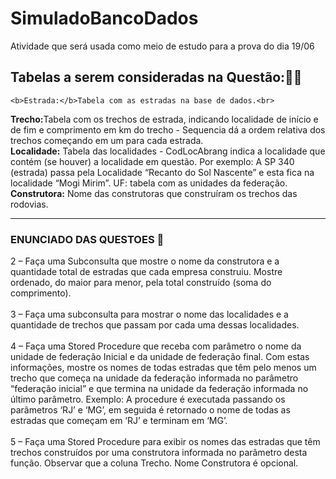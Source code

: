 # SimuladoBancoDados
Atividade que será usada como meio de estudo para a prova do dia 19/06
 <h2>Tabelas a serem consideradas na Questão:📝📂</h2>

    <b>Estrada:</b>Tabela com as estradas na base de dados.<br>
<b>Trecho:</b>Tabela com os trechos de estrada, indicando localidade de início e de fim e comprimento em km do trecho -
Sequencia dá a ordem relativa dos trechos começando em um para cada estrada.<br>
<b>Localidade:</b> Tabela das localidades - CodLocAbrang indica a localidade que contém (se houver) a localidade em
questão. Por exemplo: A SP 340 (estrada) passa pela Localidade “Recanto do Sol Nascente” e esta fica na localidade
“Mogi Mirim”. UF: tabela com as unidades da federação.<br>
<b>Construtora:</b> Nome das construtoras que construíram os trechos das rodovias.<br>
<hr>
<h3>ENUNCIADO DAS QUESTOES 🧾</h3>
2 – Faça uma Subconsulta que mostre o nome da construtora e a quantidade total de estradas que cada empresa
construiu. Mostre ordenado, do maior para menor, pela total construído (soma do comprimento).<br><br>
3 – Faça uma subconsulta para mostrar o nome das localidades e a quantidade de trechos que passam por cada uma
dessas localidades.<br><br>
4 – Faça uma Stored Procedure que receba com parâmetro o nome da unidade de federação Inicial e da unidade de
federação final. Com estas informações, mostre os nomes de todas estradas que têm pelo menos um trecho que
começa na unidade da federação informada no parâmetro “federação inicial” e que termina na unidade da
federação informada no último parâmetro. Exemplo: A procedure é executada passando os parâmetros ‘RJ’ e ‘MG’,
em seguida é retornado o nome de todas as estradas que começam em ‘RJ’ e terminam em ‘MG’.<br><br>
5 – Faça uma Stored Procedure para exibir os nomes das estradas que têm trechos construídos por uma construtora
informada no parâmetro desta função. Observar que a coluna Trecho. Nome Construtora é opcional.<br><br>

